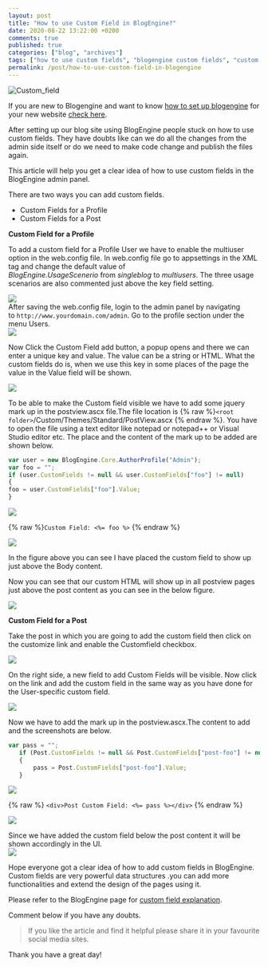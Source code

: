 ```yaml
---
layout: post
title: "How to use Custom Field in BlogEngine?"
date: 2020-08-22 13:22:00 +0200
comments: true
published: true
categories: ["blog", "archives"]
tags: ["how to use custom fields", "blogengine custom fields", "custom fields", "create custom fields", "blogengine", " custom field in blogengine", "custom field for profile", "custom field for Post"]
permalink: /post/how-to-use-custom-field-in-blogengine
---
```

![Custom_field](/assets/img/posts/2020/08/Custom_field_title.jpg)

If you are new to Blogengine and want to know [how to set up blogengine](/post/issues-during-setting-up-of-blogengine) for your new website [check here](/post/issues-during-setting-up-of-blogengine "Start using blogengine").  
  
After setting up our blog site using BlogEngine people stuck on how to use custom fields. They have doubts like can we do all the changes from the admin side itself or do we need to make code change and publish the files again.

This article will help you get a clear idea of how to use custom fields in the BlogEngine admin panel.

There are two ways you can add custom fields.

*   Custom Fields for a Profile
*   Custom Fields for a Post

**Custom Field for a Profile**

To add a custom field for a Profile User we have to enable the multiuser option in the web.config file. In web.config file go to appsettings in the XML tag and change the default value of _BlogEngine.UsageScenerio_ from _singleblog_ to _multiusers_. The three usage scenarios are also commented just above the key field setting.

![](/assets/img/posts/2020/08/blogengine-usagescenerio.png)  
After saving the web.config file, login to the admin panel by navigating to `http://www.yourdomain.com/admin`. Go to the profile section under the menu Users.  
![](/assets/img/posts/2020/08/blogengine-userprofile.jpg)

Now Click the Custom Field add button, a popup opens and there we can enter a unique key and value. The value can be a string or HTML. What the custom fields do is, when we use this key in some places of the page the value in the Value field will be shown.

![](/assets/img/posts/2020/08/custom_field_pop_up_1.jpg)

To be able to make the Custom field visible we have to add some jquery mark up in the postview.ascx file.The file location is {% raw %}`<root folder>`/Custom/Themes/Standard/PostView.ascx {% endraw %}. You have to open the file using a text editor like notepad or notepad++ or Visual Studio editor etc. The place and the content of the mark up to be added are shown below.

```javascript
var user = new BlogEngine.Core.AuthorProfile("Admin");
var foo = "";
if (user.CustomFields != null && user.CustomFields["foo"] != null)
{
foo = user.CustomFields["foo"].Value;
}
```

  
![](/assets/img/posts/2020/08/custom_field_postview_change1.jpg)

 {% raw %}`Custom Field: <%= foo %>` {% endraw %}

![](/assets/img/posts/2020/08/custom_field_postview_change2.jpg)

In the figure above you can see I have placed the custom field to show up just above the Body content.

Now you can see that our custom HTML will show up in all postview pages just above the post content as you can see in the below figure.

![](/assets/img/posts/2020/08/custom_field_postview_frontend_1.jpg)


**Custom Field for a Post**

Take the post in which you are going to add the custom field then click on the customize link and enable the Customfield checkbox.

![](/assets/img/posts/2020/08/post_customfield_link1.jpg)

On the right side, a new field to add Custom Fields will be visible. Now click on the link and add the custom field in the same way as you have done for the User-specific custom field.

![](/assets/img/posts/2020/08/post_customfield_popup.jpg)

Now we have to add the mark up in the postview.ascx.The content to add and the screenshots are below.

```javascript
var pass = "";
   if (Post.CustomFields != null && Post.CustomFields["post-foo"] != null)
   {
       pass = Post.CustomFields["post-foo"].Value;
   }
```

![](/assets/img/posts/2020/08/custom_field_postview_change4.jpg)

 {% raw %} `<div>Post Custom Field: <%= pass %></div>` {% endraw %}

![](/assets/img/posts/2020/08/custom_field_postview_change3.jpg)

Since we have added the custom field below the post content it will be shown accordingly in the UI.  
![](/assets/img/posts/2020/08/custom_field_postview_frontend_2.jpg)

Hope everyone got a clear idea of how to add custom fields in BlogEngine. Custom fields are very powerful data structures .you can add more functionalities and extend the design of the pages using it.

Please refer to the BlogEngine page for [custom field explanation](https://blogengine.io/docs/custom-fields/ "how to use custom field").

Comment below if you have any doubts.

> If you like the article and find it helpful please share it in your favourite social media sites.

Thank you have a great day!

